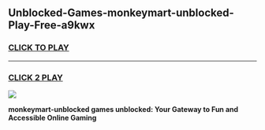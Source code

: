 
## Unblocked-Games-monkeymart-unblocked-Play-Free-a9kwx
<h3>
<a href="https://premium76.site?title=monkeymart-unblocked&ref=18A1">CLICK TO PLAY</a></h3>
<hr>

<h3>
<a href="https://premium76.site?title=monkeymart-unblocked&ref=18A1">CLICK 2 PLAY</a>
  
</h3>

<a href="https://premium76.site?title=monkeymart-unblocked&ref=18A1"><img src="https://clearcache.store/games.png"></a>


**monkeymart-unblocked games unblocked: Your Gateway to Fun and Accessible Online Gaming**

